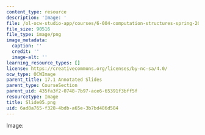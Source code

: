 ```yaml
---
content_type: resource
description: 'Image: '
file: /ol-ocw-studio-app/courses/6-004-computation-structures-spring-2017/6ad8a765f3284bdba65e3b7bd486d584_Slide05.png
file_size: 90516
file_type: image/png
image_metadata:
  caption: ''
  credit: ''
  image-alt: ''
learning_resource_types: []
license: https://creativecommons.org/licenses/by-nc-sa/4.0/
ocw_type: OCWImage
parent_title: 17.1 Annotated Slides
parent_type: CourseSection
parent_uid: 435fa3f2-0748-7b97-ace6-65391f3bff5f
resourcetype: Image
title: Slide05.png
uid: 6ad8a765-f328-4bdb-a65e-3b7bd486d584
---
```

Image: 
